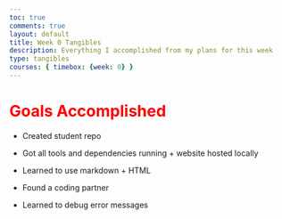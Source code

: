```yaml
---
toc: true
comments: true
layout: default
title: Week 0 Tangibles
description: Everything I accomplished from my plans for this week
type: tangibles
courses: { timebox: {week: 0} }
---
```


# <span style="color: red;">Goals Accomplished</span>

- Created student repo

- Got all tools and dependencies running + website hosted locally

- Learned to use markdown + HTML

- Found a coding partner

- Learned to debug error messages